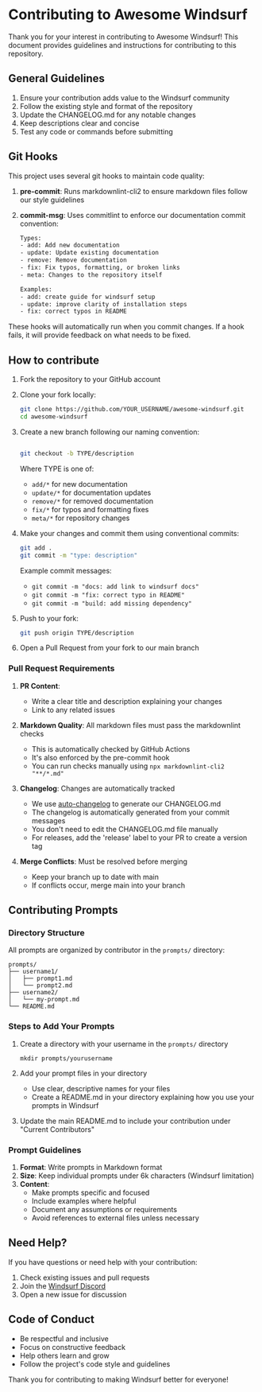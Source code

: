 # Contributing to Awesome Windsurf

Thank you for your interest in contributing to Awesome Windsurf! This document provides guidelines and instructions for contributing to this repository.

## General Guidelines

1. Ensure your contribution adds value to the Windsurf community
2. Follow the existing style and format of the repository
3. Update the CHANGELOG.md for any notable changes
4. Keep descriptions clear and concise
5. Test any code or commands before submitting

## Git Hooks

This project uses several git hooks to maintain code quality:

1. **pre-commit**: Runs markdownlint-cli2 to ensure markdown files follow our style guidelines
2. **commit-msg**: Uses commitlint to enforce our documentation commit convention:

   ```txt
   Types:
   - add: Add new documentation
   - update: Update existing documentation
   - remove: Remove documentation
   - fix: Fix typos, formatting, or broken links
   - meta: Changes to the repository itself

   Examples:
   - add: create guide for windsurf setup
   - update: improve clarity of installation steps
   - fix: correct typos in README
   ```

These hooks will automatically run when you commit changes. If a hook fails, it will provide feedback on what needs to be fixed.

## How to contribute

1. Fork the repository to your GitHub account

2. Clone your fork locally:

   ```bash
   git clone https://github.com/YOUR_USERNAME/awesome-windsurf.git
   cd awesome-windsurf
   ```

3. Create a new branch following our naming convention:

   ```bash

   git checkout -b TYPE/description
   ```

   Where TYPE is one of:
   - `add/*` for new documentation
   - `update/*` for documentation updates
   - `remove/*` for removed documentation
   - `fix/*` for typos and formatting fixes
   - `meta/*` for repository changes

4. Make your changes and commit them using conventional commits:

   ```bash
   git add .
   git commit -m "type: description"
   ```

   Example commit messages:
   - `git commit -m "docs: add link to windsurf docs"`
   - `git commit -m "fix: correct typo in README"`
   - `git commit -m "build: add missing dependency"`

5. Push to your fork:

   ```bash
   git push origin TYPE/description
   ```

6. Open a Pull Request from your fork to our main branch

### Pull Request Requirements

1. **PR Content**:
   - Write a clear title and description explaining your changes
   - Link to any related issues

2. **Markdown Quality**: All markdown files must pass the markdownlint checks
   - This is automatically checked by GitHub Actions
   - It's also enforced by the pre-commit hook
   - You can run checks manually using `npx markdownlint-cli2 "**/*.md"`

3. **Changelog**: Changes are automatically tracked
   - We use [auto-changelog](https://github.com/CookPete/auto-changelog) to generate our CHANGELOG.md
   - The changelog is automatically generated from your commit messages
   - You don't need to edit the CHANGELOG.md file manually
   - For releases, add the 'release' label to your PR to create a version tag

4. **Merge Conflicts**: Must be resolved before merging
   - Keep your branch up to date with main
   - If conflicts occur, merge main into your branch

## Contributing Prompts

### Directory Structure

All prompts are organized by contributor in the `prompts/` directory:

```text
prompts/
├── username1/
│   ├── prompt1.md
│   └── prompt2.md
├── username2/
│   └── my-prompt.md
└── README.md
```

### Steps to Add Your Prompts

1. Create a directory with your username in the `prompts/` directory

   ```shell
   mkdir prompts/yourusername
   ```

2. Add your prompt files in your directory
   - Use clear, descriptive names for your files
   - Create a README.md in your directory explaining how you use your prompts in Windsurf

3. Update the main README.md to include your contribution under "Current Contributors"

### Prompt Guidelines

1. **Format**: Write prompts in Markdown format
2. **Size**: Keep individual prompts under 6k characters (Windsurf limitation)
3. **Content**:
   - Make prompts specific and focused
   - Include examples where helpful
   - Document any assumptions or requirements
   - Avoid references to external files unless necessary

## Need Help?

If you have questions or need help with your contribution:

1. Check existing issues and pull requests
2. Join the [Windsurf Discord](https://discord.com/invite/3XFf78nAx5)
3. Open a new issue for discussion

## Code of Conduct

- Be respectful and inclusive
- Focus on constructive feedback
- Help others learn and grow
- Follow the project's code style and guidelines

Thank you for contributing to making Windsurf better for everyone!
